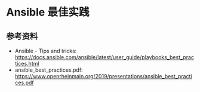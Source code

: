 # Ansible 最佳实践



## 参考资料

- Ansible - Tips and tricks: https://docs.ansible.com/ansible/latest/user_guide/playbooks_best_practices.html
- ansible_best_practices.pdf: https://www.openrheinmain.org/2019/presentations/ansible_best_practices.pdf
